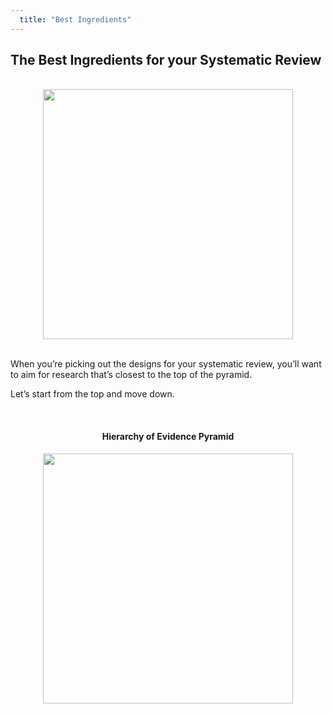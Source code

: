 ```yaml
---
  title: "Best Ingredients"
---
```



## The Best Ingredients for your Systematic Review 

<br>



<center>
<img src="{{site.baseurl}}/img/ingredients.jpg" width="400" >
</center>
<br>

 When you’re picking out the designs for your systematic review, you’ll want to aim for research that’s closest to the top of the pyramid. 

Let’s start from the top and move down.

<br>
<center>
<h4> Hierarchy of Evidence Pyramid</h4>
<img src="{{site.baseurl}}/img/hiearchy.png" width="400" >
</center>


